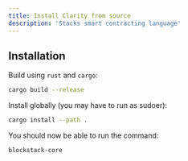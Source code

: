 ```yaml
---
title: Install Clarity from source
description: 'Stacks smart contracting language'
---
```


## Installation

Build using `rust` and `cargo`:

```bash
cargo build --release
```

Install globally (you may have to run as sudoer):

```bash
cargo install --path .
```

You should now be able to run the command:

```bash
blockstack-core
```

